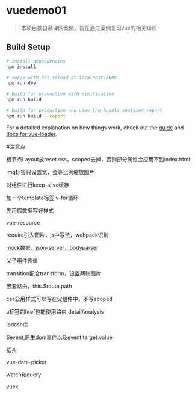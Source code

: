 # vuedemo01

> 本项目摘自慕课网案例，旨在通过案例复习vue的相关知识

## Build Setup

``` bash
# install dependencies
npm install

# serve with hot reload at localhost:8080
npm run dev

# build for production with minification
npm run build

# build for production and view the bundle analyzer report
npm run build --report
```

For a detailed explanation on how things work, check out the [guide](http://vuejs-templates.github.io/webpack/) and [docs for vue-loader](http://vuejs.github.io/vue-loader).

#注意点

根节点Layout放reset.css，scoped去掉，否则部分属性会应用不到index.html

img标签只设置宽，会等比例缩放图片

对组件进行keep-alive缓存

加一个template标签 v-for循环

先用假数据写好样式

vue-resource

require引入图片，js中写法，webpack识别

[mock数据，json-server，bodyparser](https://blog.csdn.net/weixin_39728230/article/details/80293892)

父子组件传值

transition配合transform，设置两张图片

嵌套路由，this.$route.path

css公用样式可以写在父组件中，不写scoped

a标签的href也能使用路由  detail/analysis

lodash库

$event,原生dom事件以及event.target.value 

插头

vue-date-picker

watch和query

vuex










